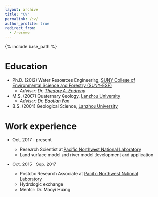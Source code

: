 ```yaml
---
layout: archive
title: "CV"
permalink: /cv/
author_profile: true
redirect_from:
  - /resume
---
```


{% include base_path %}

Education
======
* Ph.D. (2012) Water Resources Engineering, [SUNY College of Environmental Science and Forestry (SUNY-ESF)](http://www.esf.edu)
    * _Advisor: Dr. [Thedore A. Endreny](http://www.esf.edu/ere/endreny/)_
* M.S. (2007) Quaternary Geology, [Lanzhou University](http://www.lzu.edu.cn/)
    * _Advisor: Dr. [Baotian Pan](http://210.26.51.247:8083/system/zhy/teachInfo.jsp?id=8)_
* B.S. (2004) Geological Science, [Lanzhou University](http://www.lzu.edu.cn/)

Work experience
======
* Oct. 2017 - present
  * Research Scientist at [Pacific Northwest National Laboratory](https://www.pnnl.gov/)
  * Land surface model and river model development and application

* Oct. 2015 - Sep. 2017
  * Postdoc Research Associate at [Pacific Northwest National Laboratory](https://www.pnnl.gov/)
  * Hydrologic exchange 
  * Mentor: Dr. Maoyi Huang
